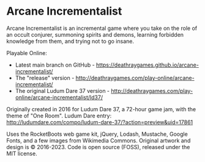 # Arcane Incrementalist

Arcane Incrementalist is an incremental game where you take on the role of an occult conjurer, summoning spirits and demons, learning forbidden knowledge from them, and trying not to go insane. 



Playable Online: 

* Latest main branch on GitHub - https://deathraygames.github.io/arcane-incrementalist/
* The "release" version - http://deathraygames.com/play-online/arcane-incrementalist/
* The original Ludum Dare 37 version - http://deathraygames.com/play-online/arcane-incrementalist/ld37/

Originally created in 2016 for Ludum Dare 37, a 72-hour game jam, with the theme of "One Room".
Ludum Dare entry: http://ludumdare.com/compo/ludum-dare-37/?action=preview&uid=17861

Uses the RocketBoots web game kit, jQuery, Lodash, Mustache, Google Fonts, and a few images from Wikimedia Commons. Original artwork and design is © 2016-2023.
Code is open source (FOSS), released under the MIT license.

